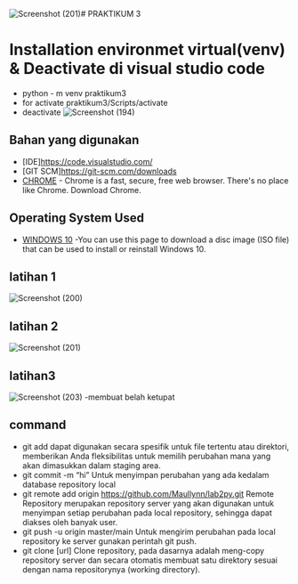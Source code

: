 ![Screenshot (201)](https://github.com/Maullynn/praktikum3/assets/144296695/8836a0d5-f961-4814-911c-4fc002d59fc3)# PRAKTIKUM 3

# Installation environmet virtual(venv) & Deactivate di visual studio code
- python - m venv praktikum3
- for activate praktikum3/Scripts/activate
- deactivate 
![Screenshot (194)](https://github.com/Maullynn/praktikum3/assets/144296695/5118ef49-343e-48ec-b191-201f5d5df62e)
## Bahan yang digunakan
* [IDE]https://code.visualstudio.com/
* [GIT SCM]https://git-scm.com/downloads
* [CHROME](https://www.google.com/chrome/) - Chrome is a fast, secure, free web browser. There's no place like Chrome. Download Chrome.

## Operating System Used
* [WINDOWS 10](https://www.microsoft.com/software-download/windows10) -You can use this page to download a disc image (ISO file) that can be used to install or reinstall Windows 10.
## latihan 1
![Screenshot (200)](https://github.com/Maullynn/praktikum3/assets/144296695/123bfad1-5d3e-4c00-8b46-68466a058049)
## latihan 2
![Screenshot (201)](https://github.com/Maullynn/praktikum3/assets/144296695/7923c9a7-73df-40f7-ade3-940bd151173f)
## latihan3
![Screenshot (203)](https://github.com/Maullynn/praktikum3/assets/144296695/ef2973d7-5684-4e98-bb5c-1d8ee7a4f8e9)
-membuat belah ketupat
## command 
 - git add dapat digunakan secara spesifik untuk file tertentu atau direktori, memberikan Anda fleksibilitas untuk memilih perubahan mana yang akan dimasukkan dalam staging 
  area.
 - git commit -m “hi” Untuk menyimpan perubahan yang ada kedalam database repository local
 - git remote add origin https://github.com/Maullynn/lab2py.git Remote Repository merupakan repository server yang akan digunakan untuk menyimpan setiap perubahan pada 
   local repository, sehingga dapat diakses oleh banyak user.
 - git push -u origin master/main Untuk mengirim perubahan pada local repository ke server gunakan perintah git push.
 - git clone [url] Clone repository, pada dasarnya adalah meng-copy repository server dan secara otomatis membuat satu direktory sesuai dengan nama repositorynya (working 
   directory).


